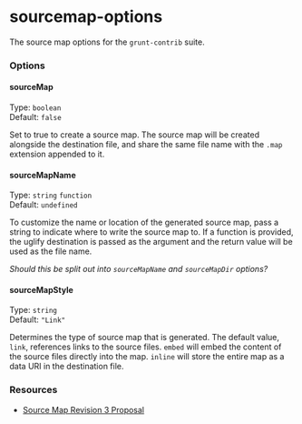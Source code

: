 sourcemap-options
=================

The source map options for the `grunt-contrib` suite.

### Options

#### sourceMap 

Type: `boolean`  
Default: `false`  

Set to true to create a source map. The source map will be created alongside the destination file, and share the same file name with the `.map` extension appended to it.

#### sourceMapName  

Type: `string`  `function`  
Default: `undefined`

To customize the name or location of the generated source map, pass a string to indicate where to write the source map to. If a function is provided, the uglify destination is passed as the argument and the return value will be used as the file name.

_Should this be split out into `sourceMapName` and `sourceMapDir` options?_

#### sourceMapStyle

Type: `string`  
Default: `"Link"`

Determines the type of source map that is generated. The default value, `link`, references links to the source files. `embed` will embed the content of the source files directly into the map. `inline` will store the entire map as a data URI in the destination file.

### Resources

* [Source Map Revision 3 Proposal](https://docs.google.com/document/d/1U1RGAehQwRypUTovF1KRlpiOFze0b-_2gc6fAH0KY0k/edit)

